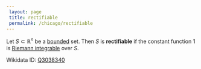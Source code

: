 ```yaml
---
 layout: page
 title: rectifiable
 permalink: /chicago/rectifiable
---
```

Let $S \subset\mathbb R^n$ be a [bounded](https://defsmath.github.io/DefsMath/bounded) set. Then $S$ is **rectifiable** if the constant function $1$ is [Riemann integrable](https://defsmath.github.io/DefsMath/Riemann_integrable) over $S$.

Wikidata ID: [Q3038340](https://www.wikidata.org/wiki/Q3038340)